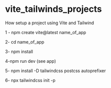 # vite_tailwinds_projects


How setup a project using Vite and Tailwind

1 - npm create vite@latest name_of_app

2- cd name_of_app

3- npm install

4-npm run dev   (see app)

5- npm install -D tailwindcss postcss autoprefixer

6- npx tailwindcss init -p

